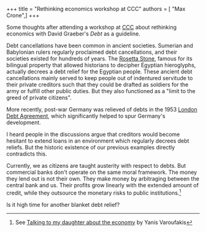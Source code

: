+++
title = "Rethinking economics workshop at CCC"
authors = [ "Max Crone",]
+++

Some thoughts after attending a workshop at [CCC](https://events.ccc.de/congress/2023/infos/startpage.html) about rethinking economics with David Graeber's *Debt* as a guideline.

Debt cancellations have been common in ancient societies.
Sumerian and Babylonian rulers regularly proclaimed debt cancellations, and their societies existed for hundreds of years.
The [Rosetta Stone](https://en.wikipedia.org/wiki/Rosetta_Stone_decree), famous for its bilingual property that allowed historians to decipher Egyptian hieroglyphs, actually decrees a debt relief for the Egyptian people.
These ancient debt cancellations mainly served to keep people out of indentured servitude to their private creditors such that they could be drafted as soldiers for the army or fulfill other public duties.
But they also functioned as a "limit to the greed of private citizens".

More recently, post-war Germany was relieved of debts in the 1953 [London Debt Agreement](https://en.wikipedia.org/wiki/London_Agreement_on_German_External_Debts), which significantly helped to spur Germany's development.

I heard people in the discussions argue that creditors would become hesitant to extend loans in an environment which regularly decrees debt reliefs.
But the historic existence of our previous examples directly contradicts this.

Currently, we as citizens are taught austerity with respect to debts.
But commercial banks don't operate on the same moral framework.
The money they lend out is not their own.
They make money by arbitraging between the central bank and us.
Their profits grow linearly with the extended amount of credit, while they outsource the monetary risks to public institutions.[^1]

Is it high time for another blanket debt relief?

[^1]: See [Talking to my daughter about the economy](/books/talking-to-my-daughter-about-the-economy) by Yanis Varoufakis
